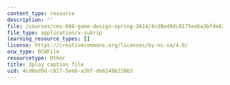 ```yaml
---
content_type: resource
description: ''
file: /courses/cms-608-game-design-spring-2014/4cd8ed9dc8175ee6a3bfde6248b22863_1506650.vtt
file_type: application/x-subrip
learning_resource_types: []
license: https://creativecommons.org/licenses/by-nc-sa/4.0/
ocw_type: OCWFile
resourcetype: Other
title: 3play caption file
uid: 4cd8ed9d-c817-5ee6-a3bf-de6248b22863
---
```

